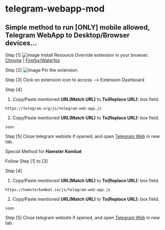 # telegram-webapp-mod

## Simple method to run [ONLY] mobile allowed, Telegram WebApp to Desktop/Browser devices...

Step [1]
![image](https://github.com/yesbhautik/telegram-webapp-mod/assets/63995315/a85c7257-2484-4e4b-8279-4fe11624dfea)
Install Resource Override extension in your browser.
[Chrome](https://chromewebstore.google.com/detail/resource-override/pkoacgokdfckfpndoffpifphamojphii) | [Firefox/Waterfox](https://addons.mozilla.org/en-US/firefox/addon/resourceoverride/)

Step [2]
![image](https://github.com/yesbhautik/telegram-webapp-mod/assets/63995315/1486ede2-fa88-4426-9d17-3e346a1c36fc)
Pin the extension.

Step [3]
Click on extension icon to access --> Extension Dashboard

Step [4]
  1. Copy/Paste mentioned **URL(Match URL)** to **To(Replace URL):** box field.
  ```url
  https://telegram.org/js/telegram-web-app.js
  ```
  2. Copy/Paste mentioned **URL(Match URL)** to **To(Replace URL):** box field.
  ```url
  soon
  ```

Step [5]
Close telegram webiste if opened, and open [Telegram Web](https://web.telegram.org/) in new tab.

Special Method for **Hamster Kombat**

Follow Step [1] to [3]

Step [4]
  1. Copy/Paste mentioned **URL(Match URL)** to **To(Replace URL):** box field.
  ```url
  https://hamsterkombat.io/js/telegram-web-app.js
  ```
  2. Copy/Paste mentioned **URL(Match URL)** to **To(Replace URL):** box field.
  ```url
  soon
  ```

Step [5]
Close telegram webiste if opened, and open [Telegram Web](https://web.telegram.org/) in new tab.
